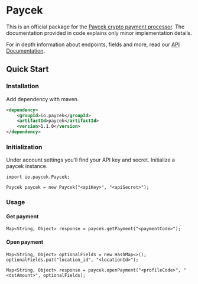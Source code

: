 # Paycek

This is an official package for the [Paycek crypto payment processor](https://paycek.io). The documentation provided in code explains only minor implementation details.

For in depth information about endpoints, fields and more, read our [API Documentation](https://paycek.io/api/docs).

## Quick Start

### Installation

Add dependency with maven.

```xml
<dependency>
    <groupId>io.paycek</groupId>
    <artifactId>paycek</artifactId>
    <version>1.1.0</version>
</dependency>
```

### Initialization

Under account settings you’ll find your API key and secret. Initialize a paycek instance.

```
import io.paycek.Paycek;

Paycek paycek = new Paycek("<apiKey>", "<apiSecret>");
```

### Usage


#### Get payment
```
Map<String, Object> response = paycek.getPayment("<paymentCode>");
```

#### Open payment
```
Map<String, Object> optionalFields = new HashMap<>();
optionalFields.put("location_id", "<locationId>");

Map<String, Object> response = paycek.openPayment("<profileCode>", "<dstAmount>", optionalFields);
```